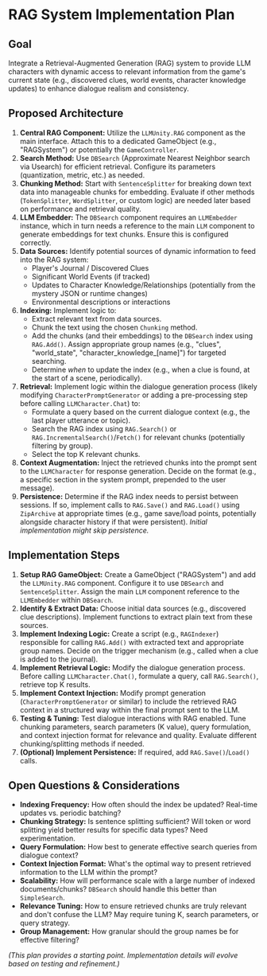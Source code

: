 # RAG System Implementation Plan

## Goal

Integrate a Retrieval-Augmented Generation (RAG) system to provide LLM characters with dynamic access to relevant information from the game's current state (e.g., discovered clues, world events, character knowledge updates) to enhance dialogue realism and consistency.

## Proposed Architecture

1.  **Central RAG Component:** Utilize the `LLMUnity.RAG` component as the main interface. Attach this to a dedicated GameObject (e.g., "RAGSystem") or potentially the `GameController`.
2.  **Search Method:** Use `DBSearch` (Approximate Nearest Neighbor search via Usearch) for efficient retrieval. Configure its parameters (quantization, metric, etc.) as needed.
3.  **Chunking Method:** Start with `SentenceSplitter` for breaking down text data into manageable chunks for embedding. Evaluate if other methods (`TokenSplitter`, `WordSplitter`, or custom logic) are needed later based on performance and retrieval quality.
4.  **LLM Embedder:** The `DBSearch` component requires an `LLMEmbedder` instance, which in turn needs a reference to the main `LLM` component to generate embeddings for text chunks. Ensure this is configured correctly.
5.  **Data Sources:** Identify potential sources of dynamic information to feed into the RAG system:
    *   Player's Journal / Discovered Clues
    *   Significant World Events (if tracked)
    *   Updates to Character Knowledge/Relationships (potentially from the mystery JSON or runtime changes)
    *   Environmental descriptions or interactions
6.  **Indexing:** Implement logic to:
    *   Extract relevant text from data sources.
    *   Chunk the text using the chosen `Chunking` method.
    *   Add the chunks (and their embeddings) to the `DBSearch` index using `RAG.Add()`. Assign appropriate group names (e.g., "clues", "world_state", "character_knowledge_[name]") for targeted searching.
    *   Determine *when* to update the index (e.g., when a clue is found, at the start of a scene, periodically).
7.  **Retrieval:** Implement logic within the dialogue generation process (likely modifying `CharacterPromptGenerator` or adding a pre-processing step before calling `LLMCharacter.Chat`) to:
    *   Formulate a query based on the current dialogue context (e.g., the last player utterance or topic).
    *   Search the RAG index using `RAG.Search()` or `RAG.IncrementalSearch()`/`Fetch()` for relevant chunks (potentially filtering by group).
    *   Select the top K relevant chunks.
8.  **Context Augmentation:** Inject the retrieved chunks into the prompt sent to the `LLMCharacter` for response generation. Decide on the format (e.g., a specific section in the system prompt, prepended to the user message).
9.  **Persistence:** Determine if the RAG index needs to persist between sessions. If so, implement calls to `RAG.Save()` and `RAG.Load()` using `ZipArchive` at appropriate times (e.g., game save/load points, potentially alongside character history if that were persistent). *Initial implementation might skip persistence.*

## Implementation Steps

1.  **Setup RAG GameObject:** Create a GameObject ("RAGSystem") and add the `LLMUnity.RAG` component. Configure it to use `DBSearch` and `SentenceSplitter`. Assign the main `LLM` component reference to the `LLMEmbedder` within `DBSearch`.
2.  **Identify & Extract Data:** Choose initial data sources (e.g., discovered clue descriptions). Implement functions to extract plain text from these sources.
3.  **Implement Indexing Logic:** Create a script (e.g., `RAGIndexer`) responsible for calling `RAG.Add()` with extracted text and appropriate group names. Decide on the trigger mechanism (e.g., called when a clue is added to the journal).
4.  **Implement Retrieval Logic:** Modify the dialogue generation process. Before calling `LLMCharacter.Chat()`, formulate a query, call `RAG.Search()`, retrieve top K results.
5.  **Implement Context Injection:** Modify prompt generation (`CharacterPromptGenerator` or similar) to include the retrieved RAG context in a structured way within the final prompt sent to the LLM.
6.  **Testing & Tuning:** Test dialogue interactions with RAG enabled. Tune chunking parameters, search parameters (K value), query formulation, and context injection format for relevance and quality. Evaluate different chunking/splitting methods if needed.
7.  **(Optional) Implement Persistence:** If required, add `RAG.Save()`/`Load()` calls.

## Open Questions & Considerations

*   **Indexing Frequency:** How often should the index be updated? Real-time updates vs. periodic batching?
*   **Chunking Strategy:** Is sentence splitting sufficient? Will token or word splitting yield better results for specific data types? Need experimentation.
*   **Query Formulation:** How best to generate effective search queries from dialogue context?
*   **Context Injection Format:** What's the optimal way to present retrieved information to the LLM within the prompt?
*   **Scalability:** How will performance scale with a large number of indexed documents/chunks? `DBSearch` should handle this better than `SimpleSearch`.
*   **Relevance Tuning:** How to ensure retrieved chunks are truly relevant and don't confuse the LLM? May require tuning K, search parameters, or query strategy.
*   **Group Management:** How granular should the group names be for effective filtering?

*(This plan provides a starting point. Implementation details will evolve based on testing and refinement.)*
